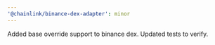 ```yaml
---
'@chainlink/binance-dex-adapter': minor
---
```


Added base override support to binance dex. Updated tests to verify.
